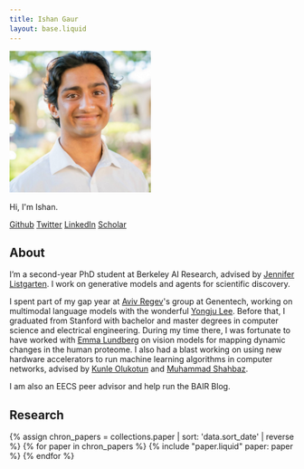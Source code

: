 ```yaml
---
title: Ishan Gaur
layout: base.liquid
---
```

<img src="/assets/ishan.png" alt="headshot" width="250">

<section>

Hi, I'm Ishan.

[Github](https://github.com/ishan-gaur)
[Twitter](https://x.com/Ishan__Gaur)
[LinkedIn](https://www.linkedin.com/in/ishangaur/)
[Scholar](https://scholar.google.com/citations?user=PgW-8YIAAAAJ&hl=en)

</section>

<section>

## About
I’m a second-year PhD student at Berkeley AI Research, advised by [Jennifer Listgarten](http://www.jennifer.listgarten.com/). I work on generative models and agents for scientific discovery.

I spent part of my gap year at [Aviv Regev](https://www.gene.com/scientists/our-scientists/aviv-regev)'s group at Genentech, working on multimodal language models with the wonderful [Yongju Lee](https://x.com/LeeTaliq). Before that, I graduated from Stanford with bachelor and master degrees in computer science and electrical engineering. During my time there, I was fortunate to have worked with [Emma Lundberg](https://lundberglab.stanford.edu/) on vision models for mapping dynamic changes in the human proteome. I also had a blast working on using new hardware accelerators to run machine learning algorithms in computer networks, advised by [Kunle Olukotun](https://engineering.stanford.edu/people/oyekunle-olukotun) and [Muhammad Shahbaz](https://gitlab.com/mshahbaz/mshahbaz.gitlab.io/-/wikis/home).

I am also an EECS peer advisor and help run the BAIR Blog.

</section>

<section>

## Research

</section>

{% assign chron_papers = collections.paper | sort: 'data.sort_date' | reverse %}
{% for paper in chron_papers %}
  {% include "paper.liquid" paper: paper %}
{% endfor %}

